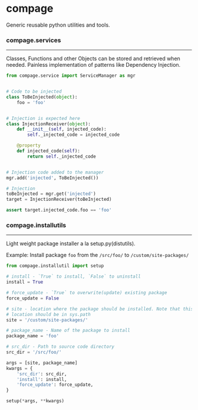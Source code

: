 # compage
Generic reusable python utilities and tools.

### compage.services
--------------------
Classes, Functions and other Objects can be stored and retrieved when needed. Painless implementation of patterns like Dependency Injection.
```python
from compage.service import ServiceManager as mgr


# Code to be injected
class ToBeInjected(object):
    foo = 'foo'


# Injection is expected here
class InjectionReceiver(object):
    def __init__(self, injected_code):
        self._injected_code = injected_code

    @property
    def injected_code(self):
        return self._injected_code


# Injection code added to the manager
mgr.add('injected', ToBeInjected())

# Injection
toBeInjected = mgr.get('injected')
target = InjectionReceiver(toBeInjected)

assert target.injected_code.foo == 'foo'

```

### compage.installutils
-------------------------
Light weight package installer a la setup.py(distutils).

Example: Install package `foo` from the `/src/foo/` to `/custom/site-packages/`

```python
from compage.installutil import setup

# install - `True` to install, `False` to uninstall
install = True

# force_update - `True` to overwrite(update) existing package
force_update = False

# site - location where the package should be installed. Note that this
# location should be in sys.path
site = '/custom/site-packages/'

# package_name - Name of the package to install
package_name = 'foo'

# src_dir - Path to source code directory
src_dir = '/src/foo/'

args = [site, package_name]
kwargs = {
    'src_dir': src_dir,
    'install': install,
    'force_update': force_update,
}

setup(*args, **kwargs)

```
